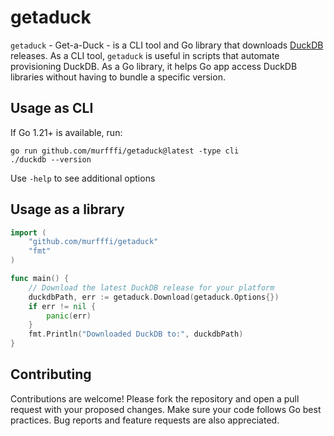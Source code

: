 # getaduck

`getaduck` - Get-a-Duck - is a CLI tool and Go library that downloads [DuckDB](https://duckdb.org/) releases. As a CLI tool,
`getaduck` is useful in scripts that automate provisioning DuckDB. As a Go library, it helps Go app access
DuckDB libraries without having to bundle a specific version.

## Usage as CLI

If Go 1.21+ is available, run:

```
go run github.com/murfffi/getaduck@latest -type cli
./duckdb --version
```

Use ```-help``` to see additional options

## Usage as a library

```go
import (
    "github.com/murfffi/getaduck"
    "fmt"
)

func main() {
    // Download the latest DuckDB release for your platform
    duckdbPath, err := getaduck.Download(getaduck.Options{})
    if err != nil {
        panic(err)
    }
    fmt.Println("Downloaded DuckDB to:", duckdbPath)
}
```

## Contributing

Contributions are welcome! Please fork the repository and open a pull request with your proposed changes. Make sure your code follows Go best practices. Bug reports and feature requests are also appreciated.
